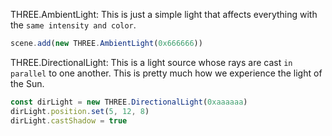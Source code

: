 
THREE.AmbientLight: This is just a simple light that affects everything with the `same intensity and color`.
```js
scene.add(new THREE.AmbientLight(0x666666))
```

THREE.DirectionalLight: This is a light source whose rays are cast `in parallel` to one another. This is pretty much how we experience the light of the Sun.
```js
const dirLight = new THREE.DirectionalLight(0xaaaaaa)
dirLight.position.set(5, 12, 8)
dirLight.castShadow = true
```
